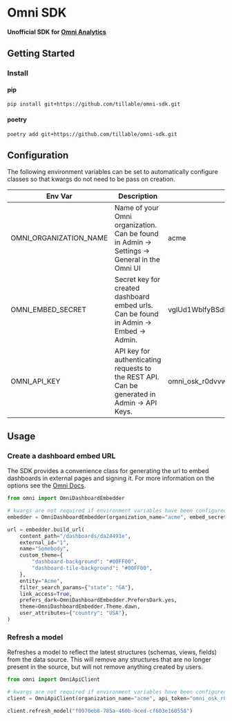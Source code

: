 # Omni SDK 

**Unofficial  SDK for [Omni Analytics](https://omni.co/)**

## Getting Started

### Install

#### pip

`pip install git+https://github.com/tillable/omni-sdk.git`

#### poetry

`poetry add git+https://github.com/tillable/omni-sdk.git`

## Configuration

The following environment variables can be set to automatically configure classes so that kwargs do not need to be pass on creation.

| Env Var                | Description                                                                                 | Example                                                           |
|------------------------|---------------------------------------------------------------------------------------------|-------------------------------------------------------------------|
| OMNI_ORGANIZATION_NAME | Name of your Omni organization. Can be found in Admin -> Settings -> General in the Omni UI | acme                                                              |
| OMNI_EMBED_SECRET      | Secret key for created dashboard embed urls. Can be found in Admin -> Embed -> Admin.       | vglUd1WblfyBSdBSMPj0KrxZcNUEZ1CC                                  |
| OMNI_API_KEY           | API key for authenticating requests to the REST API. Can be generated in Admin -> API Keys. | omni_osk_r0dvvwTfLkOC1QP6eomT65yOIWtjfDsU5gZpvKNdKWxHSrDJPT1RAUyV |


## Usage

### Create a dashboard embed URL
The SDK provides a convenience class for generating the url to embed dashboards in external pages and signing it.
For more information on the options see the [Omni Docs](https://docs.omni.co/docs/embed/private-embedding#embed-url-customization-options).

```python
from omni import OmniDashboardEmbedder

# kwargs are not required if environment variables have been configured.
embedder = OmniDashboardEmbedder(organization_name="acme", embed_secret="vglUd1WblfyBSdBSMPj0KrxZcNUEZ1CC")

url = embedder.build_url(
    content_path="/dashboards/da24491e",
    external_id="1",
    name="Somebody",
    custom_theme={
        "dashboard-background": "#00FF00",
        "dashboard-tile-background": "#00FF00",
    },
    entity="Acme",
    filter_search_params={"state": "GA"},
    link_access=True,
    prefers_dark=OmniDashboardEmbedder.PrefersDark.yes,
    theme=OmniDashboardEmbedder.Theme.dawn,
    user_attributes={"country": "USA"},
)
```

### Refresh a model
Refreshes a model to reflect the latest structures (schemas, views, fields) from the data source. This will remove any 
structures that are no longer present in the source, but will not remove anything created by users.

```python
from omni import OmniApiClient

# kwargs are not required if environment variables have been configured.
client = OmniApiClient(organization_name="acme", api_token="omni_osk_r0dvvwTfLkOC1QP6eomT65yOIWtjfDsU5gZpvKNdKWxHSrDJPT1RAUyV")

client.refresh_model("f0970eb8-785a-460b-9ced-cf603e160558")
```



 
